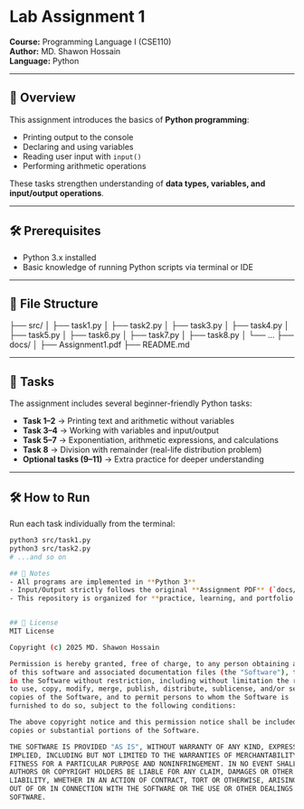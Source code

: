 # Lab Assignment 1  
**Course:** Programming Language I (CSE110)  
**Author:** MD. Shawon Hossain  
**Language:** Python  

---

## 📌 Overview  
This assignment introduces the basics of **Python programming**:  

- Printing output to the console  
- Declaring and using variables  
- Reading user input with `input()`  
- Performing arithmetic operations  

These tasks strengthen understanding of **data types, variables, and input/output operations**.

---

## 🛠️ Prerequisites  
- Python 3.x installed  
- Basic knowledge of running Python scripts via terminal or IDE  

---

## 📂 File Structure  
├── src/
│ ├── task1.py
│ ├── task2.py
│ ├── task3.py
│ ├── task4.py
│ ├── task5.py
│ ├── task6.py
│ ├── task7.py
│ ├── task8.py
│ └── ...
├── docs/
│ ├── Assignment1.pdf
├── README.md

---

## 📂 Tasks  
The assignment includes several beginner-friendly Python tasks:  

- **Task 1–2** → Printing text and arithmetic without variables  
- **Task 3–4** → Working with variables and input/output  
- **Task 5–7** → Exponentiation, arithmetic expressions, and calculations  
- **Task 8** → Division with remainder (real-life distribution problem)  
- **Optional tasks (9–11)** → Extra practice for deeper understanding  

---

## 🛠️ How to Run  
Run each task individually from the terminal:  
```bash
python3 src/task1.py
python3 src/task2.py
# ...and so on

## 📎 Notes
- All programs are implemented in **Python 3**
- Input/Output strictly follows the original **Assignment PDF** (`docs/Assignment1.pdf`)
- This repository is organized for **practice, learning, and portfolio showcase**


## 📜 License
MIT License  

Copyright (c) 2025 MD. Shawon Hossain  

Permission is hereby granted, free of charge, to any person obtaining a copy
of this software and associated documentation files (the "Software"), to deal
in the Software without restriction, including without limitation the rights
to use, copy, modify, merge, publish, distribute, sublicense, and/or sell
copies of the Software, and to permit persons to whom the Software is
furnished to do so, subject to the following conditions:

The above copyright notice and this permission notice shall be included in all
copies or substantial portions of the Software.

THE SOFTWARE IS PROVIDED "AS IS", WITHOUT WARRANTY OF ANY KIND, EXPRESS OR
IMPLIED, INCLUDING BUT NOT LIMITED TO THE WARRANTIES OF MERCHANTABILITY,
FITNESS FOR A PARTICULAR PURPOSE AND NONINFRINGEMENT. IN NO EVENT SHALL THE
AUTHORS OR COPYRIGHT HOLDERS BE LIABLE FOR ANY CLAIM, DAMAGES OR OTHER
LIABILITY, WHETHER IN AN ACTION OF CONTRACT, TORT OR OTHERWISE, ARISING FROM,
OUT OF OR IN CONNECTION WITH THE SOFTWARE OR THE USE OR OTHER DEALINGS IN THE
SOFTWARE.